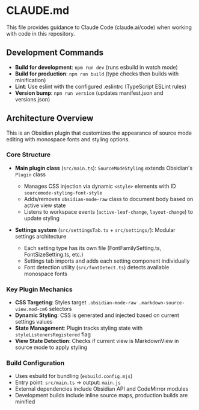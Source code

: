 # CLAUDE.md

This file provides guidance to Claude Code (claude.ai/code) when working with code in this repository.

## Development Commands

- **Build for development**: `npm run dev` (runs esbuild in watch mode)
- **Build for production**: `npm run build` (type checks then builds with minification)
- **Lint**: Use eslint with the configured .eslintrc (TypeScript ESLint rules)
- **Version bump**: `npm run version` (updates manifest.json and versions.json)

## Architecture Overview

This is an Obsidian plugin that customizes the appearance of source mode editing with monospace fonts and styling options.

### Core Structure

- **Main plugin class** (`src/main.ts`): `SourceModeStyling` extends Obsidian's `Plugin` class
  - Manages CSS injection via dynamic `<style>` elements with ID `sourcemode-styling-font-style`
  - Adds/removes `obsidian-mode-raw` class to document body based on active view state
  - Listens to workspace events (`active-leaf-change`, `layout-change`) to update styling

- **Settings system** (`src/settingsTab.ts` + `src/settings/`): Modular settings architecture
  - Each setting type has its own file (FontFamilySetting.ts, FontSizeSetting.ts, etc.)
  - Settings tab imports and adds each setting component individually
  - Font detection utility (`src/fontDetect.ts`) detects available monospace fonts

### Key Plugin Mechanics

- **CSS Targeting**: Styles target `.obsidian-mode-raw .markdown-source-view.mod-cm6` selectors
- **Dynamic Styling**: CSS is generated and injected based on current settings values
- **State Management**: Plugin tracks styling state with `styleListenersRegistered` flag
- **View State Detection**: Checks if current view is MarkdownView in source mode to apply styling

### Build Configuration

- Uses esbuild for bundling (`esbuild.config.mjs`)
- Entry point: `src/main.ts` → output: `main.js`
- External dependencies include Obsidian API and CodeMirror modules
- Development builds include inline source maps, production builds are minified
